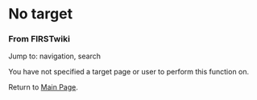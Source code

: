 # No target

### From FIRSTwiki

Jump to: navigation, search

You have not specified a target page or user to perform this function on.

Return to [Main Page](/index.php/Main_Page "Main Page" ).

